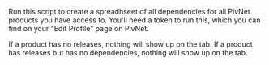 Run this script to create a spreadhseet of all dependencies for all PivNet products you have access to. You'll need a token to run this, which you can find on your "Edit Profile" page on PivNet.

If a product has no releases, nothing will show up on the tab. If a product has releases but has no dependencies, nothing will show up on the tab.

